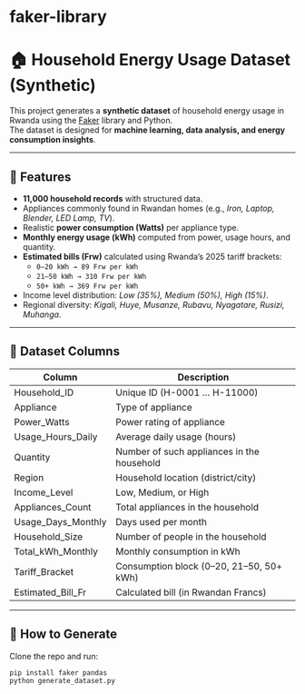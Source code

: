 # faker-library

# 🏠 Household Energy Usage Dataset (Synthetic)

This project generates a **synthetic dataset** of household energy usage in Rwanda using the [Faker](https://pypi.org/project/Faker/) library and Python.  
The dataset is designed for **machine learning, data analysis, and energy consumption insights**.

---

## 📑 Features

- **11,000 household records** with structured data.  
- Appliances commonly found in Rwandan homes (e.g., *Iron, Laptop, Blender, LED Lamp, TV*).  
- Realistic **power consumption (Watts)** per appliance type.  
- **Monthly energy usage (kWh)** computed from power, usage hours, and quantity.  
- **Estimated bills (Frw)** calculated using Rwanda’s 2025 tariff brackets:
  - `0–20 kWh → 89 Frw per kWh`
  - `21–50 kWh → 310 Frw per kWh`
  - `50+ kWh → 369 Frw per kWh`
- Income level distribution: *Low (35%), Medium (50%), High (15%)*.  
- Regional diversity: *Kigali, Huye, Musanze, Rubavu, Nyagatare, Rusizi, Muhanga*.  

---

## 📂 Dataset Columns

| Column                | Description |
|------------------------|-------------|
| Household_ID           | Unique ID (H-0001 … H-11000) |
| Appliance              | Type of appliance |
| Power_Watts            | Power rating of appliance |
| Usage_Hours_Daily      | Average daily usage (hours) |
| Quantity               | Number of such appliances in the household |
| Region                 | Household location (district/city) |
| Income_Level           | Low, Medium, or High |
| Appliances_Count       | Total appliances in the household |
| Usage_Days_Monthly     | Days used per month |
| Household_Size         | Number of people in the household |
| Total_kWh_Monthly      | Monthly consumption in kWh |
| Tariff_Bracket         | Consumption block (0–20, 21–50, 50+ kWh) |
| Estimated_Bill_Fr      | Calculated bill (in Rwandan Francs) |

---

## 🚀 How to Generate

Clone the repo and run:

```bash
pip install faker pandas
python generate_dataset.py
